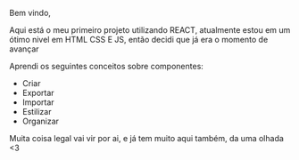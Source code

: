 Bem vindo,



Aqui está o meu primeiro projeto utilizando REACT, atualmente estou em um ótimo nivel em HTML CSS E JS, então decidi que já era o momento de avançar

Aprendi os seguintes conceitos sobre componentes:

<ul>
  <li>Criar</li>
  <li>Exportar</li>
  <li>Importar</li>
  <li>Estilizar</li>
  <li>Organizar</li>
  
</ul>

Muita coisa legal vai vir por ai, e já tem muito aqui também, da uma olhada <3
